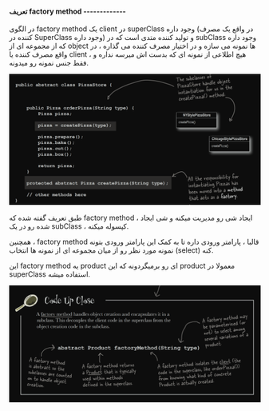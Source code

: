 #### تعریف factory method -------------

در الگوی factory method یک client در superClass وجود داره (در واقع یک مصرف کننده در SuperClass وجود داره) و تولید کننده متدی است که در subClass وجود داره که از مجموعه ای از object ها نمونه می سازه و در اختیار مصرف کننده می گذاره ، در واقع مصرف کننده یا client ، هیچ اطلاعی از نمونه ای که بدست اش میرسه نداره و فقط جنس نمونه رو میدونه.

![](./Images/Pasted%20image%2020240629103532.png)

طبق تعریف گفته شده که factory method ، ایجاد شی رو مدیریت میکنه و شی ایجاد شده رو در یک subClass ، کپسوله میکنه.

همچنین ، factory method قالبا ، پارامتر ورودی داره تا به کمک این پارامتر ورودی بتونه نمونه مورد نظر رو از میان مجموعه ای از نمونه ها انتخاب (select) کنه.

این factory method یه product ای رو برمیگردونه که این product معمولا در superClass استفاده میشه.

![](./Images/Pasted%20image%2020240629103612.png)

